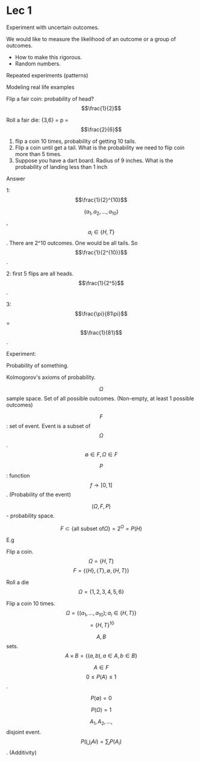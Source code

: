 # Lec 1

Experiment with uncertain outcomes.

We would like to measure the likelihood of an outcome or a group of outcomes.

* How to make this rigorous.
* Random numbers.

Repeated experiments (patterns)

Modeling real life examples

Flip a fair coin: probability of head? $$\frac{1}{2}$$

Roll a fair die:  {3,6} = p = $$\frac{2}{6}$$

1. flip a coin 10 times, probability of getting 10 tails.
2. Flip a  coin until get a tail. What is the probability we need to flip coin more than 5 times.
3. Suppose you have a dart board. Radius of 9 inches. What is the probability of landing less than 1 inch

Answer

1: $$\frac{1}{2}^{10}$$

$$(a_1, a_2, \dots, a_{10})$$, $$a_i \in \{H, T\}$$. There are 2^10 outcomes. One would be all tails. So $$\frac{1}{2^{10}}$$.

2: first 5 flips are all heads. $$\frac{1}{2^5}$$.&#x20;

3: $$\frac{\pi}{81\pi}$$= $$\frac{1}{81}$$.&#x20;

Experiment:

Probability of something.&#x20;



Kolmogorov's axioms of probability.

$$\Omega$$ sample space. Set of all possible outcomes. (Non-empty, at least 1 possible outcomes)

$$F$$: set of event. Event is a subset of $$\Omega$$.  $$\emptyset \in F, \Omega \in F$$

$$P$$: function $$f \rightarrow [0,1]$$ . (Probability of the event)

$$(\Omega, F, P)$$ - probability space.

$$F \subset \{\text{all subset of} \Omega\} = 2^{\Omega} = P(H)$$





E.g

Flip a coin.  $$\Omega = \{ H, T\}$$ $$F = \{ \{H\}, \{T\}, \emptyset, \{H, T\}\}$$

Roll a die $$\Omega = \{1,2,3,4,5,6\}$$&#x20;

Flip a coin 10 times.$$\Omega = \{(a_1,\dots,a_{10}); a_i \in \{H,T\}\}$$$$= \{H,T\}^{10}$$

$$A, B$$ sets. $$A \times B = \{(a,b), a\in A, b\in B\}$$



$$A \in F$$ $$0\leq P(A) \leq 1$$.&#x20;

$$P(\emptyset) = 0$$

$$P(\Omega) = 1$$

$$A_1, A_2, \dots,$$ disjoint event. $$P(\bigcup_i Ai) = \sum_i P(A_i)$$. (Additivity)





